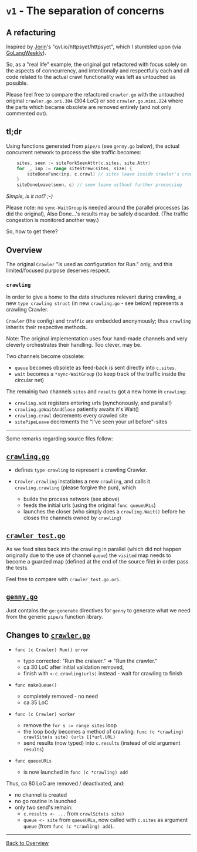 # `v1` - The separation of concerns

## A refacturing

Inspired by [Jorin](https://jorin.me/about/)'s "qvl.io/httpsyet/httpsyet",
which I stumbled upon (via [GoLangWeekly](https://golangweekly.com/)).

So, as a "real life" example, the original got refactored with focus solely on the aspects of conncurrency,
and intentionally and respectfully each and all code related to the actual crawl functionality was left as untouched as possible.

Please feel free to compare the refactored `crawler.go` with the untouched original `crawler.go.ori.304` (304 LoC)
or see `crawler.go.mini.224` where the parts which became obsolete are removed entirely (and not only commented out).

## tl;dr
Using functions generated from `pipe/s` (see `genny.go` below),
the actual concurrent network to process the site traffic becomes:

```go
	sites, seen := siteForkSeenAttr(c.sites, site.Attr)
	for _, inp := range siteStrew(sites, size) {
		siteDoneFunc(inp, c.crawl) // sites leave inside crawler's crawl
	}
	siteDoneLeave(seen, c) // seen leave without further processing
```

_Simple, is it not? ;-)_

Please note: no `sync-WaitGroup` is needed around the parallel processes (as did the original),
Also Done...'s results may be safely discarded. (The traffic congestion is monitored another way.)

So, how to get there?

## Overview

The original `Crawler` "is used as configuration for Run." only,
and this limited/focused purpose deserves respect.

### `crawling`
In order to give a home to the data structures relevant during crawling,
a new `type crawling struct` (in new `crawling.go` - see below) represents a crawling Crawler.

`Crawler` (the config) and `traffic` are embedded anonymously;
thus `crawling` inherits their respective methods.

Note: The original implementation uses four hand-made channels and
very cleverly orchestrates their handling. Too clever, may be.

Two channels become obsolete:

- `queue` becomes obsolete as feed-back is sent directly into `c.sites`.
- `wait` becomes a `*sync-WaitGroup` (to keep track of the traffic inside the circular net)

The remainig two channels `sites` and `results` got a new home in `crawling`:

- `crawling.add` registers entering urls (synchonously, and parallal!)
- `crawling.goWaitAndClose` patiently awaits it's Wait()
- `crawling.crawl` decrements every crawled site
- `sitePipeLeave` decrements the "I've seen your url before"-sites

----

Some remarks regarding source files follow:

## [`crawling.go`](crawling.go)
- defines `type crawling` to represent a crawling Crawler.

- `Crawler.crawling` instatiates a new `crawling`,
  and calls it `crawling.crawling` (please forgive the pun), which
  - builds the process network (see above)
  - feeds the initial urls (using the original `func queueURLs`)
  - launches the closer (who simply does a `crawling.Wait()` before he closes the channels owned by `crawling`)

## [`crawler_test.go`](crawler_test.go)
As we feed sites back into the crawling in parallel (which did not happen originally due to the use of channel `queue`)
the `visited` map needs to become a guarded map (defined at the end of the source file) in order pass the tests.

Feel free to compare with `crawler_test.go.ori`.

## [`genny.go`](genny.go)
Just contains the `go:generate` directives for `genny` to generate what we need from the generic `pipe/s` function library.

## Changes to [`crawler.go`](crawler.go)

- `func (c Crawler) Run() error`
  - typo corrected: "Run the cralwer." => "Run the crawler."
  - ca 30 LoC after initial validation removed,
  - finish with `<-c.crawling(urls)` instead - wait for crawling to finish

- `func makeQueue()`
  - completely removed - no need
  - ca 35 LoC

- `func (c Crawler) worker`
  - remove the `for s := range sites` loop
  - the loop body becomes a method of crawling: `func (c *crawling) crawlSite(s site) (urls []*url.URL)`
  - send results (now typed) into `c.results` (instead of old argument `results`)

- `func queueURLs`
  - is now launched in `func (c *crawling) add`
  
Thus, ca 80 LoC are removed / deactivated, and:
- no channel is created
- no go routine in launched
- only two send's remain:
  - `c.results <- ...` from `crawlSite(s site)`
  - `queue <- site` from `queueURLs`, now called with `c.sites` as argument `queue` (from `func (c *crawling) add`).

----
[Back to Overview](../)